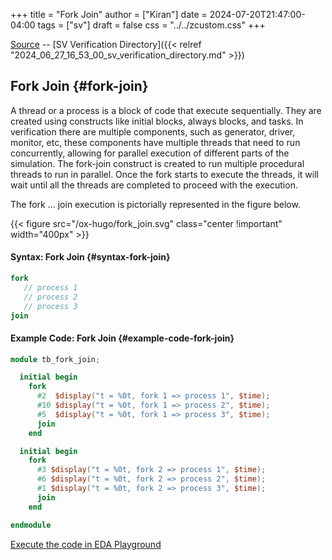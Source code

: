 +++
title = "Fork Join"
author = ["Kiran"]
date = 2024-07-20T21:47:00-04:00
tags = ["sv"]
draft = false
css = "../../zcustom.css"
+++

[Source](https://github.com/24x7fpga/SystemVerilog_Verification/blob/main/sv_verification/fork_join/tb_fork_join.sv) -- [SV Verification Directory]({{< relref "2024_06_27_16_53_00_sv_verification_directory.md" >}})


## Fork Join {#fork-join}

A thread or a process is a block of code that execute sequentially. They are created using constructs like initial blocks, always blocks, and tasks. In verification there are multiple components, such as generator, driver, monitor, etc, these components have multiple threads that need to run concurrently, allowing for parallel execution of different parts of the simulation. The fork-join construct is created to run multiple procedural threads to run in parallel. Once the fork starts to execute the threads, it will wait until all the threads are completed to proceed with the execution.

The fork ... join execution is pictorially represented in the figure below.

{{< figure src="/ox-hugo/fork_join.svg" class="center !important" width="400px" >}}


#### Syntax: Fork Join {#syntax-fork-join}

```verilog
fork
   // process 1
   // process 2
   // process 3
join
```


#### Example Code: Fork Join {#example-code-fork-join}

```verilog
module tb_fork_join;

  initial begin
    fork
      #2  $display("t = %0t, fork 1 => process 1", $time);
      #10 $display("t = %0t, fork 1 => process 2", $time);
      #5  $display("t = %0t, fork 1 => process 3", $time);
      join
    end

  initial begin
    fork
      #3 $display("t = %0t, fork 2 => process 1", $time);
      #6 $display("t = %0t, fork 2 => process 2", $time);
      #1 $display("t = %0t, fork 2 => process 3", $time);
      join
    end

endmodule
```

[Execute the code in EDA Playground](https://www.edaplayground.com/x/XyPS)
